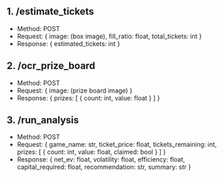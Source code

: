 
## 1. /estimate_tickets
- Method: POST
- Request: { image: (box image), fill_ratio: float, total_tickets: int }
- Response: { estimated_tickets: int }

## 2. /ocr_prize_board
- Method: POST
- Request: { image: (prize board image) }
- Response: { prizes: [ { count: int, value: float } ] }

## 3. /run_analysis
- Method: POST
- Request: { game_name: str, ticket_price: float, tickets_remaining: int, prizes: [ { count: int, value: float, claimed: bool } ] }
- Response: { net_ev: float, volatility: float, efficiency: float, capital_required: float, recommendation: str, summary: str }
